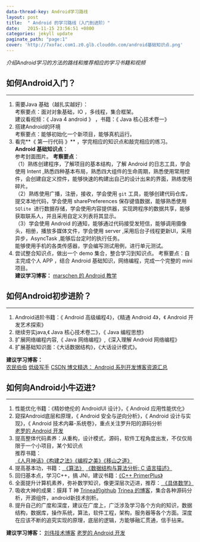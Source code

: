 ```yaml
---
data-thread-key: Android学习路线
layout: post
title:  " Android 的学习路线（入门到进阶）"
date:   2015-11-15 23:56:51 +0800
categories: jekyll update
paginate_path: "page:1"
cover: 'http://7xofac.com1.z0.glb.clouddn.com/android基础知识点.png'
---
```


*介绍Android学习的方法的路线和推荐相应的学习书籍和视频*  

如何Android入门？
---------------
----------

 1. 需要Java 基础（越扎实越好）：   
考察要点：面对对象基础，IO ，多线程，集合框架。  
建议看视频：《 Java 4 android 》 ，书籍：《 Java 核心技术卷一》
2. 搭建Android的环境  
考察要点：能够初始化一个新项目，能够真机运行。
3. 看完**《 第一行代码 》** ，学完相应的知识点和敲完相应的练习。  
**Android 基础知识点**：   
参考封面图片。
**考察要点**：   
（1）熟练创建程序，了解项目的基本结构，了解 Android 的日志工具，学会使用 Intent ,熟悉四种基本布局，熟悉四大组件的生命周期，熟悉使用常用控件，会创建自定义控件，能够快速的构建出自己的设计出来的界面，熟练使用碎片。   
（2）熟练使用广播，注册，接收，学会使用 `git` 工具，能够创建代码仓库，提交本地代码，学会使用 sharePreferences 保存键值数据，能够熟悉使用 `SQlite `进行数据存储，学会使用内容提供器，实现跨程序的数据共享，能够获取联系人，并且采用自定义列表将其显示。   
（3）学会使用 Android 的通知，能够通过代码接受发短信，能够调用摄像头，相册，播放多媒体文件，学会使用 server ,采用后台子线程更新UI，采用异步，AsyncTask ,能够后台定时的执行任务。   
能够使用手机的各类传感器，学会编写测试用例，进行单元测试。
4. 尝试整合知识点，做出一个 demo 集合，整合学习到知识点。
考察要点：自主完成个人 APP ，结合 Android 基础知识，网络编程，完成一个完整的 mini 项目。   
**建议学习博客：**
<a href="http://www.marschen.com/portal.php"> marschen 的 Android 教学</a>

如何Android初步进阶？
----------------
----------

1. Android进阶书籍：《 Android 高级编程4》，《精通 Android 4》，《 Android 开发艺术探索》
2. 继续夯实java,《 Java 核心技术卷二》，《 Java 编程思想》
3. 扩展网络编程内容,《 Java 网络编程》,《深入理解 Android 网络编程》
4. 扩展基础知识面：《大话数据结构》，《大话设计模式》。
   
**建议学习博客：**   
<a href="http://over140.cnblogs.com/">农民伯伯</a> <a href="http://byandby.iteye.com/ ">低级写手</a> <a href="http://www.csdn.net/article/2011-08-30/303833 "> CSDN 博文精选： Android 系列开发博客资源汇总</a>

如何向Android小牛迈进? 
----------------
----------

1. 性能优化书籍：《精妙绝伦的 AndroidUI 设计》，《 Android 应用性能优化》   
2. 窥探Android底层和原理，《 Android 安全与逆向分析》，《 Android 设计与实现》，《 Android 技术内幕-系统卷》，重点关注罗升阳的源码分析   
<a href="http://blog.csdn.net/Luoshengyang?viewmode=contents.com">老罗的 Android 开发</a>   
3. 提高整体代码素养：从重构，设计模式，源码，软件工程角度出发，不仅仅局限于一个小项目，某个知识点   
推荐书籍：   
<a href="http://book.douban.com/subject/1102259/">《人月神话》</a><a href="http://book.douban.com/subject/25965995/">《构建之法》</a><a href="http://book.douban.com/subject/3004255/">《编程之美》</a><a href="https://book.douban.com/subject/2149642/">《移山之道》</a>   
4. 提高基本功，书籍：<a href="http://book.douban.com/subject/10432347/"> 《算法》</a>
<a href="http://book.douban.com/subject/1139426/"> 《数据结构与算法分析: C 语言描述》 </a>   
5. 回归基本点，学习C++，搞 JNI，建议书籍：<a href="http://www.linuxidc.com/Linux/2014-05/101227.htm">《C++ PrimerPlus》</a>   
6. 全面提升计算机素养，弥补数学知识，像更深层次迈进，推荐：<a href="http://book.douban.com/subject/21323941/"> 《具体数学》 </a>   
7.  吸收大神的成果：膜拜 T 神 <a href="https://github.com/Trinea">Trinea的github</a> <a href="http://www.trinea.cn/">Trinea 的博客</a>，集合各种源码分析，开源组件，android新技术剖析。   
8.  提升自己的广度和深度，建议在广度上，广泛涉及学习各个方向的知识，数据结构，数据库，操作系统，算法，软件工程，架构，服务器等各个方面。深度在应该不断的追究实现的原理，底层的逻辑，方能够融汇贯通，信手拈来。
 
**建议学习博客：**
<a href="http://blog.csdn.net/lovelion">刘伟技术博客</a>
<a href="http://blog.csdn.net/Luoshengyang?viewmode=contents.com">老罗的 Android 开发</a>


